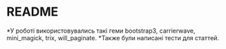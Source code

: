# README

*У роботі використовувались такі геми bootstrap3, carrierwave, mini_magick, trix, will_paginate.
*Также були написані тести для статтей.